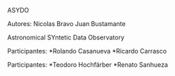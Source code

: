 ﻿ASYDO


Autores: Nicolas Bravo
		 Juan Bustamante

Astronomical SYntetic Data Observatory

Participantes:
	*Rolando Casanueva
	*Ricardo Carrasco


Participantes:
    *Teodoro Hochfärber
    *Renato Sanhueza

